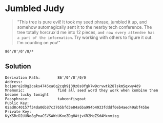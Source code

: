 # Jumbled Judy

> "This tree is pure evil! It took my seed phrase, jumbled it up, and somehow automagically sent it to the nearby tech conference. 
> The tree totally horcrux'd me into 12 pieces, `and now every attendee has a part of the information`. 
> Try working with others to figure it out. I'm counting on you!"

```
86'/0'/0'/0/*
```

## Solution

```
Derivation Path:        86'/0'/0'/0/0
Address:                bc1pnre2d0g2caks4745xa6q2cqh9j39z0s0fgk7w9crvwtk28lskm5qxwy4d9
Mnemonic:               find all seed word they work when combine then become lucky tonight
Passphrase:             tabconfisgoat
Public Key:             02ad0c40157f34da06b87c3765bfd3e84a6ba994b4933fdddf0eb4aed49abf45be
Private Key:            KyXSRcD2UUNo8gPnaCSVSAWcUKveZDgHAtjvXR2MeZSdAMxnmizg
```
